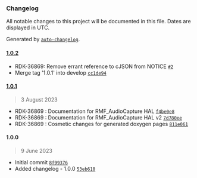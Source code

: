 ### Changelog

All notable changes to this project will be documented in this file. Dates are displayed in UTC.

Generated by [`auto-changelog`](https://github.com/CookPete/auto-changelog).

#### [1.0.2](https://github.com/comcast-sky/rdk-components-hal-rmfaudiocapture/compare/1.0.1...1.0.2)

- RDK-36869: Remove errant reference to cJSON from NOTICE [`#2`](https://github.com/comcast-sky/rdk-components-hal-rmfaudiocapture/pull/2)
- Merge tag '1.0.1' into develop [`cc1de94`](https://github.com/comcast-sky/rdk-components-hal-rmfaudiocapture/commit/cc1de94130b406c55ccdc82e719a6eea9143a545)

#### [1.0.1](https://github.com/comcast-sky/rdk-components-hal-rmfaudiocapture/compare/1.0.0...1.0.1)

> 3 August 2023

- RDK-36869 : Documentation for RMF_AudioCapture HAL [`f4be0e8`](https://github.com/comcast-sky/rdk-components-hal-rmfaudiocapture/commit/f4be0e8d87f33ef29cb89382e02108f7ecfd42c9)
- RDK-36869 : Documentation for RMF_AudioCapture HAL v2 [`7d780ee`](https://github.com/comcast-sky/rdk-components-hal-rmfaudiocapture/commit/7d780eec8a4b181a61dcba53039a939a0e92d069)
- RDK-36869 : Cosmetic changes for generated doxygen pages [`811e061`](https://github.com/comcast-sky/rdk-components-hal-rmfaudiocapture/commit/811e061e135b55e6c0ac8d75caf5fd0c46b13754)

#### 1.0.0

> 9 June 2023

- Initial commit [`8f99376`](https://github.com/comcast-sky/rdk-components-hal-rmfaudiocapture/commit/8f99376f954cf0b025808dd88d0c1dcbe9f842ed)
- Added changelog - 1.0.0 [`53eb610`](https://github.com/comcast-sky/rdk-components-hal-rmfaudiocapture/commit/53eb6103fa337bdc96d8148a6c19cb494870a21c)
